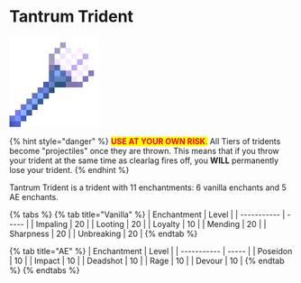 # Tantrum Trident

![](<../../.gitbook/assets/Tantrum Trident.gif>)

{% hint style="danger" %}
<mark style="color:red;">**USE AT YOUR OWN RISK**</mark><mark style="color:red;">.</mark> All Tiers of tridents become "projectiles" once they are thrown. This means that if you throw your trident at the same time as clearlag fires off, you **WILL** permanently lose your trident.
{% endhint %}

Tantrum Trident is a trident with 11 enchantments: 6 vanilla enchants and 5 AE enchants.

{% tabs %}
{% tab title="Vanilla" %}
| Enchantment | Level |
| ----------- | ----- |
| Impaling    | 20    |
| Looting     | 20    |
| Loyalty     | 10    |
| Mending     | 20    |
| Sharpness   | 20    |
| Unbreaking  | 20    |
{% endtab %}

{% tab title="AE" %}
| Enchantment | Level |
| ----------- | ----- |
| Poseidon    | 10    |
| Impact      | 10    |
| Deadshot    | 10    |
| Rage        | 10    |
| Devour      | 10    |
{% endtab %}
{% endtabs %}

